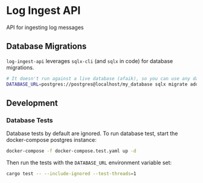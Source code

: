 # Log Ingest API

API for ingesting log messages

## Database Migrations

`log-ingest-api` leverages `sqlx-cli` (and `sqlx` in code) for database migrations.

```bash
# It doesn't run against a live database (afaik), so you can use any database url
DATABASE_URL=postgres://postgres@localhost/my_database sqlx migrate add <name>
```

## Development

### Database Tests

Database tests by default are ignored.  To run database test, start the docker-compose postgres instance:

```bash
docker-compose -f docker-compose.test.yaml up -d
```

Then run the tests with the `DATABASE_URL` environment variable set:

```bash
cargo test -- --include-ignored --test-threads=1
```
